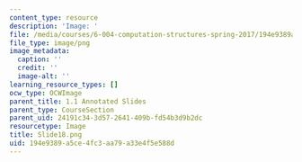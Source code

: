 ```yaml
---
content_type: resource
description: 'Image: '
file: /media/courses/6-004-computation-structures-spring-2017/194e9389a5ce4fc3aa79a33e4f5e588d_Slide18.png
file_type: image/png
image_metadata:
  caption: ''
  credit: ''
  image-alt: ''
learning_resource_types: []
ocw_type: OCWImage
parent_title: 1.1 Annotated Slides
parent_type: CourseSection
parent_uid: 24191c34-3d57-2641-409b-fd54b3d9b2dc
resourcetype: Image
title: Slide18.png
uid: 194e9389-a5ce-4fc3-aa79-a33e4f5e588d
---
```

